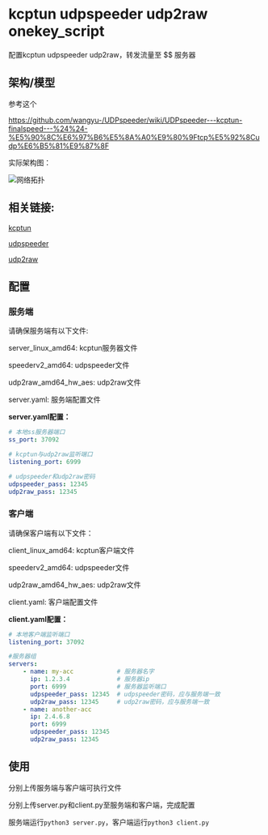 # kcptun udpspeeder udp2raw onekey_script

配置kcptun udpspeeder udp2raw，转发流量至 $$ 服务器

## 架构/模型

参考这个

https://github.com/wangyu-/UDPspeeder/wiki/UDPspeeder---kcptun-finalspeed---%24%24-%E5%90%8C%E6%97%B6%E5%8A%A0%E9%80%9Ftcp%E5%92%8Cudp%E6%B5%81%E9%87%8F

实际架构图：

![网络拓扑 ](https://user-images.githubusercontent.com/34229589/167377594-3f856c55-af7a-4809-819e-239207d46554.png)

## 相关链接:

[kcptun](https://github.com/xtaci/kcptun)

[udpspeeder](https://github.com/wangyu-/UDPspeeder)

[udp2raw](https://github.com/wangyu-/udp2raw)

## 配置

### 服务端

请确保服务端有以下文件:

server_linux_amd64: kcptun服务器文件

speederv2_amd64: udpspeeder文件

udp2raw_amd64_hw_aes: udp2raw文件

server.yaml: 服务端配置文件

**server.yaml配置：**

```yaml
# 本地ss服务器端口
ss_port: 37092

# kcptun与udp2raw监听端口
listening_port: 6999

# udpspeeder和udp2raw密码
udpspeeder_pass: 12345
udp2raw_pass: 12345
```

### 客户端

请确保客户端有以下文件：

client_linux_amd64: kcptun客户端文件

speederv2_amd64: udpspeeder文件

udp2raw_amd64_hw_aes: udp2raw文件

client.yaml: 客户端配置文件

**client.yaml配置：**

```yaml
# 本地客户端监听端口
listening_port: 37092

#服务器组
servers:
    - name: my-acc            # 服务器名字
      ip: 1.2.3.4             # 服务器ip
      port: 6999              # 服务器监听端口
      udpspeeder_pass: 12345  # udpspeeder密码，应与服务端一致
      udp2raw_pass: 12345     # udp2raw密码，应与服务端一致
    - name: another-acc
      ip: 2.4.6.8
      port: 6999
      udpspeeder_pass: 12345
      udp2raw_pass: 12345
```

## 使用

分别上传服务端与客户端可执行文件

分别上传server.py和client.py至服务端和客户端，完成配置

服务端运行`python3 server.py`，客户端运行`python3 client.py`
